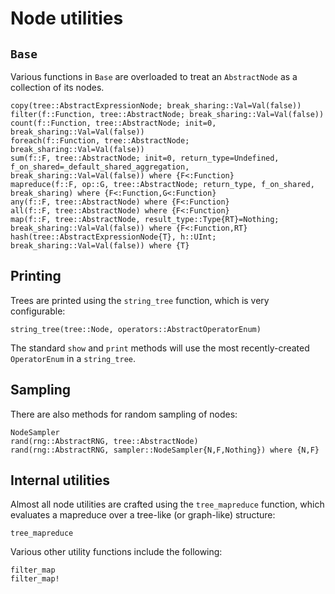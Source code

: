# Node utilities

## `Base`

Various functions in `Base` are overloaded to treat an `AbstractNode` as a
collection of its nodes.

```@docs
copy(tree::AbstractExpressionNode; break_sharing::Val=Val(false))
filter(f::Function, tree::AbstractNode; break_sharing::Val=Val(false))
count(f::Function, tree::AbstractNode; init=0, break_sharing::Val=Val(false))
foreach(f::Function, tree::AbstractNode; break_sharing::Val=Val(false))
sum(f::F, tree::AbstractNode; init=0, return_type=Undefined, f_on_shared=_default_shared_aggregation, break_sharing::Val=Val(false)) where {F<:Function}
mapreduce(f::F, op::G, tree::AbstractNode; return_type, f_on_shared, break_sharing) where {F<:Function,G<:Function}
any(f::F, tree::AbstractNode) where {F<:Function}
all(f::F, tree::AbstractNode) where {F<:Function}
map(f::F, tree::AbstractNode, result_type::Type{RT}=Nothing; break_sharing::Val=Val(false)) where {F<:Function,RT}
hash(tree::AbstractExpressionNode{T}, h::UInt; break_sharing::Val=Val(false)) where {T}
```

## Printing

Trees are printed using the `string_tree` function, which is very
configurable:

```@docs
string_tree(tree::Node, operators::AbstractOperatorEnum)
```

The standard `show` and `print` methods will use the most recently-created `OperatorEnum`
in a `string_tree`.

## Sampling

There are also methods for random sampling of nodes:

```@docs
NodeSampler
rand(rng::AbstractRNG, tree::AbstractNode)
rand(rng::AbstractRNG, sampler::NodeSampler{N,F,Nothing}) where {N,F}
```

## Internal utilities

Almost all node utilities are crafted using the `tree_mapreduce` function,
which evaluates a mapreduce over a tree-like (or graph-like) structure:

```@docs
tree_mapreduce
```

Various other utility functions include the following:

```@docs
filter_map
filter_map!
```

